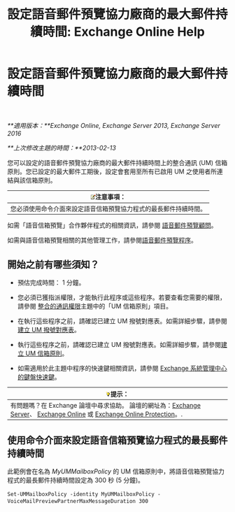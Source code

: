 ﻿---
title: '設定語音郵件預覽協力廠商的最大郵件持續時間: Exchange Online Help'
TOCTitle: 設定語音郵件預覽協力廠商的最大郵件持續時間
ms:assetid: 18f928ff-f4cc-4eed-a466-de13388780b3
ms:mtpsurl: https://technet.microsoft.com/zh-tw/library/Ff630912(v=EXCHG.150)
ms:contentKeyID: 51409161
ms.date: 05/23/2018
mtps_version: v=EXCHG.150
ms.translationtype: MT
---

# 設定語音郵件預覽協力廠商的最大郵件持續時間

 

_**適用版本：**Exchange Online, Exchange Server 2013, Exchange Server 2016_

_**上次修改主題的時間：**2013-02-13_

您可以設定的語音郵件預覽協力廠商的最大郵件持續時間上的整合通訊 (UM) 信箱原則。您已設定的最大郵件工期後，設定會套用至所有已啟用 UM 之使用者所連結與該信箱原則。

<table>
<thead>
<tr class="header">
<th><img src="images/Bb124558.note(EXCHG.150).gif" title="注意事項" alt="注意事項" />注意事項：</th>
</tr>
</thead>
<tbody>
<tr class="odd">
<td>您必須使用命令介面來設定語音信箱預覽協力程式的最長郵件持續時間。</td>
</tr>
</tbody>
</table>


如需「語音信箱預覽」合作夥伴程式的相關資訊，請參閱 [語音郵件預覽顧問](voice-mail-preview-advisor-exchange-2013-help.md)。

如需與語音信箱預覽相關的其他管理工作，請參閱[語音郵件預覽程序](voice-mail-preview-procedures-exchange-2013-help.md)。

## 開始之前有哪些須知？

  - 預估完成時間： 1 分鐘。

  - 您必須已獲指派權限，才能執行此程序或這些程序。若要查看您需要的權限，請參閱 [整合的通訊權限](unified-messaging-permissions-exchange-2013-help.md)主題中的「UM 信箱原則」項目。

  - 在執行這些程序之前，請確認已建立 UM 撥號對應表。如需詳細步驟，請參閱[建立 UM 撥號對應表](create-a-um-dial-plan-exchange-2013-help.md)。

  - 執行這些程序之前，請確認已建立 UM 撥號對應表。如需詳細步驟，請參閱[建立 UM 信箱原則](create-a-um-mailbox-policy-exchange-2013-help.md)。

  - 如需適用於此主題中程序的快速鍵相關資訊，請參閱 [Exchange 系統管理中心的鍵盤快速鍵](keyboard-shortcuts-in-the-exchange-admin-center-exchange-online-protection-help.md)。

<table>
<thead>
<tr class="header">
<th><img src="images/Bb124558.tip(EXCHG.150).gif" title="提示" alt="提示" />提示：</th>
</tr>
</thead>
<tbody>
<tr class="odd">
<td>有問題嗎？在 Exchange 論壇中尋求協助。 論壇的網址為：<a href="https://go.microsoft.com/fwlink/p/?linkid=60612">Exchange Server</a>、 <a href="https://go.microsoft.com/fwlink/p/?linkid=267542">Exchange Online</a> 或 <a href="https://go.microsoft.com/fwlink/p/?linkid=285351">Exchange Online Protection</a>。.</td>
</tr>
</tbody>
</table>


## 使用命令介面來設定語音信箱預覽協力程式的最長郵件持續時間

此範例會在名為 *MyUMMailboxPolicy* 的 UM 信箱原則中，將語音信箱預覽協力程式的最長郵件持續時間設定為 300 秒 (5 分鐘)。

    Set-UMMailboxPolicy -identity MyUMMailboxPolicy -VoiceMailPreviewPartnerMaxMessageDuration 300


